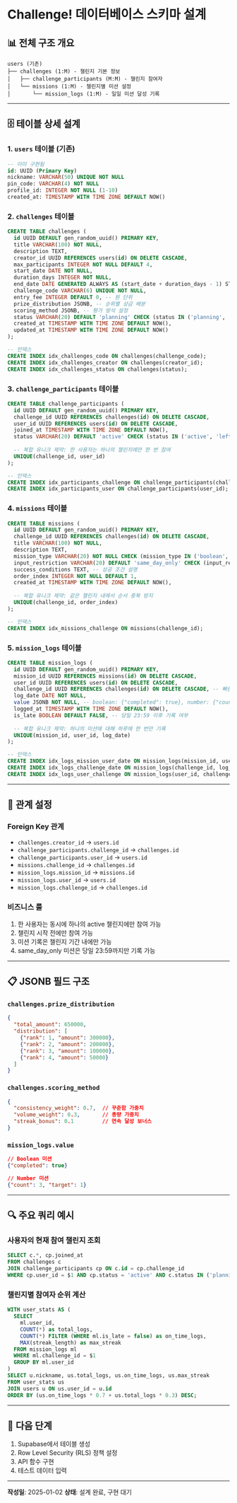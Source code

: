 # Challenge! 데이터베이스 스키마 설계

## 📊 전체 구조 개요

```
users (기존)
├── challenges (1:M) - 챌린지 기본 정보
│   ├── challenge_participants (M:M) - 챌린지 참여자
│   └── missions (1:M) - 챌린지별 미션 설정
│       └── mission_logs (1:M) - 일일 미션 달성 기록
```

---

## 🗄️ 테이블 상세 설계

### 1. `users` 테이블 (기존)
```sql
-- 이미 구현됨
id: UUID (Primary Key)
nickname: VARCHAR(50) UNIQUE NOT NULL
pin_code: VARCHAR(4) NOT NULL
profile_id: INTEGER NOT NULL (1-10)
created_at: TIMESTAMP WITH TIME ZONE DEFAULT NOW()
```

### 2. `challenges` 테이블
```sql
CREATE TABLE challenges (
  id UUID DEFAULT gen_random_uuid() PRIMARY KEY,
  title VARCHAR(100) NOT NULL,
  description TEXT,
  creator_id UUID REFERENCES users(id) ON DELETE CASCADE,
  max_participants INTEGER NOT NULL DEFAULT 4,
  start_date DATE NOT NULL,
  duration_days INTEGER NOT NULL,
  end_date DATE GENERATED ALWAYS AS (start_date + duration_days - 1) STORED,
  challenge_code VARCHAR(6) UNIQUE NOT NULL,
  entry_fee INTEGER DEFAULT 0, -- 원 단위
  prize_distribution JSONB, -- 순위별 상금 배분
  scoring_method JSONB, -- 평가 방식 설정
  status VARCHAR(20) DEFAULT 'planning' CHECK (status IN ('planning', 'active', 'completed', 'cancelled')),
  created_at TIMESTAMP WITH TIME ZONE DEFAULT NOW(),
  updated_at TIMESTAMP WITH TIME ZONE DEFAULT NOW()
);

-- 인덱스
CREATE INDEX idx_challenges_code ON challenges(challenge_code);
CREATE INDEX idx_challenges_creator ON challenges(creator_id);
CREATE INDEX idx_challenges_status ON challenges(status);
```

### 3. `challenge_participants` 테이블
```sql
CREATE TABLE challenge_participants (
  id UUID DEFAULT gen_random_uuid() PRIMARY KEY,
  challenge_id UUID REFERENCES challenges(id) ON DELETE CASCADE,
  user_id UUID REFERENCES users(id) ON DELETE CASCADE,
  joined_at TIMESTAMP WITH TIME ZONE DEFAULT NOW(),
  status VARCHAR(20) DEFAULT 'active' CHECK (status IN ('active', 'left', 'completed')),
  
  -- 복합 유니크 제약: 한 사용자는 하나의 챌린지에만 한 번 참여
  UNIQUE(challenge_id, user_id)
);

-- 인덱스
CREATE INDEX idx_participants_challenge ON challenge_participants(challenge_id);
CREATE INDEX idx_participants_user ON challenge_participants(user_id);
```

### 4. `missions` 테이블
```sql
CREATE TABLE missions (
  id UUID DEFAULT gen_random_uuid() PRIMARY KEY,
  challenge_id UUID REFERENCES challenges(id) ON DELETE CASCADE,
  title VARCHAR(100) NOT NULL,
  description TEXT,
  mission_type VARCHAR(20) NOT NULL CHECK (mission_type IN ('boolean', 'number')),
  input_restriction VARCHAR(20) DEFAULT 'same_day_only' CHECK (input_restriction IN ('same_day_only', 'flexible')),
  success_conditions TEXT, -- 성공 조건 설명
  order_index INTEGER NOT NULL DEFAULT 1,
  created_at TIMESTAMP WITH TIME ZONE DEFAULT NOW(),
  
  -- 복합 유니크 제약: 같은 챌린지 내에서 순서 중복 방지
  UNIQUE(challenge_id, order_index)
);

-- 인덱스
CREATE INDEX idx_missions_challenge ON missions(challenge_id);
```

### 5. `mission_logs` 테이블
```sql
CREATE TABLE mission_logs (
  id UUID DEFAULT gen_random_uuid() PRIMARY KEY,
  mission_id UUID REFERENCES missions(id) ON DELETE CASCADE,
  user_id UUID REFERENCES users(id) ON DELETE CASCADE,
  challenge_id UUID REFERENCES challenges(id) ON DELETE CASCADE, -- 빠른 조회용
  log_date DATE NOT NULL,
  value JSONB NOT NULL, -- boolean: {"completed": true}, number: {"count": 3}
  logged_at TIMESTAMP WITH TIME ZONE DEFAULT NOW(),
  is_late BOOLEAN DEFAULT FALSE, -- 당일 23:59 이후 기록 여부
  
  -- 복합 유니크 제약: 하나의 미션에 대해 하루에 한 번만 기록
  UNIQUE(mission_id, user_id, log_date)
);

-- 인덱스
CREATE INDEX idx_logs_mission_user_date ON mission_logs(mission_id, user_id, log_date);
CREATE INDEX idx_logs_challenge_date ON mission_logs(challenge_id, log_date);
CREATE INDEX idx_logs_user_challenge ON mission_logs(user_id, challenge_id);
```

---

## 🔗 관계 설정

### Foreign Key 관계
- `challenges.creator_id` → `users.id`
- `challenge_participants.challenge_id` → `challenges.id`
- `challenge_participants.user_id` → `users.id`
- `missions.challenge_id` → `challenges.id`
- `mission_logs.mission_id` → `missions.id`
- `mission_logs.user_id` → `users.id`
- `mission_logs.challenge_id` → `challenges.id`

### 비즈니스 룰
1. 한 사용자는 동시에 하나의 active 챌린지에만 참여 가능
2. 챌린지 시작 전에만 참여 가능
3. 미션 기록은 챌린지 기간 내에만 가능
4. same_day_only 미션은 당일 23:59까지만 기록 가능

---

## 📋 JSONB 필드 구조

### `challenges.prize_distribution`
```json
{
  "total_amount": 650000,
  "distribution": [
    {"rank": 1, "amount": 300000},
    {"rank": 2, "amount": 200000},
    {"rank": 3, "amount": 100000},
    {"rank": 4, "amount": 50000}
  ]
}
```

### `challenges.scoring_method`
```json
{
  "consistency_weight": 0.7,  // 꾸준함 가중치
  "volume_weight": 0.3,       // 총량 가중치
  "streak_bonus": 0.1         // 연속 달성 보너스
}
```

### `mission_logs.value`
```json
// Boolean 미션
{"completed": true}

// Number 미션  
{"count": 3, "target": 1}
```

---

## 🔍 주요 쿼리 예시

### 사용자의 현재 참여 챌린지 조회
```sql
SELECT c.*, cp.joined_at 
FROM challenges c
JOIN challenge_participants cp ON c.id = cp.challenge_id
WHERE cp.user_id = $1 AND cp.status = 'active' AND c.status IN ('planning', 'active');
```

### 챌린지별 참여자 순위 계산
```sql
WITH user_stats AS (
  SELECT 
    ml.user_id,
    COUNT(*) as total_logs,
    COUNT(*) FILTER (WHERE ml.is_late = false) as on_time_logs,
    MAX(streak_length) as max_streak
  FROM mission_logs ml
  WHERE ml.challenge_id = $1
  GROUP BY ml.user_id
)
SELECT u.nickname, us.total_logs, us.on_time_logs, us.max_streak
FROM user_stats us
JOIN users u ON us.user_id = u.id
ORDER BY (us.on_time_logs * 0.7 + us.total_logs * 0.3) DESC;
```

---

## 🚀 다음 단계
1. Supabase에서 테이블 생성
2. Row Level Security (RLS) 정책 설정
3. API 함수 구현
4. 테스트 데이터 입력

---

**작성일**: 2025-01-02
**상태**: 설계 완료, 구현 대기 